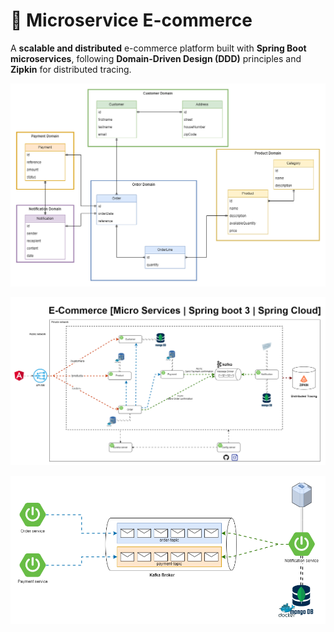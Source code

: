 # 🛒 Microservice E-commerce

A **scalable and distributed** e-commerce platform built with **Spring Boot microservices**, following **Domain-Driven Design (DDD)** principles and **Zipkin** for distributed tracing.

![Microservice E-commerce DDD](assests\Ecommerce-microservice-domain-class-diagram.png)

![Overview Architecture](./assests\Ecommerce-microservice-global-architecture.png)

![Asynchronus Communication](./assests\Ecommerce-microservice-async-communication.png)

